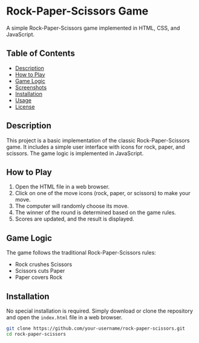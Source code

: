 # Rock-Paper-Scissors Game

A simple Rock-Paper-Scissors game implemented in HTML, CSS, and JavaScript.

## Table of Contents

- [Description](#description)
- [How to Play](#how-to-play)
- [Game Logic](#game-logic)
- [Screenshots](#screenshots)
- [Installation](#installation)
- [Usage](#usage)
- [License](#license)

## Description

This project is a basic implementation of the classic Rock-Paper-Scissors game. It includes a simple user interface with icons for rock, paper, and scissors. The game logic is implemented in JavaScript.

## How to Play

1. Open the HTML file in a web browser.
2. Click on one of the move icons (rock, paper, or scissors) to make your move.
3. The computer will randomly choose its move.
4. The winner of the round is determined based on the game rules.
5. Scores are updated, and the result is displayed.

## Game Logic

The game follows the traditional Rock-Paper-Scissors rules:

- Rock crushes Scissors
- Scissors cuts Paper
- Paper covers Rock

## Installation

No special installation is required. Simply download or clone the repository and open the `index.html` file in a web browser.

```bash
git clone https://github.com/your-username/rock-paper-scissors.git
cd rock-paper-scissors
